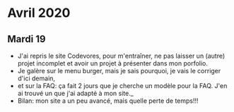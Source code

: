 # Avril 2020

## Mardi 19
- J'ai repris le site Codevores, pour m'entraîner, ne pas laisser un (autre) projet incomplet et avoir un projet à présenter dans mon porfolio. 
- Je galère sur le menu burger, mais je sais pourquoi, je vais le corriger d'ici demain,
- et sur la FAQ: ça fait 2 jours que je cherche un modèle pour la FAQ. J'en ai trouvé un que j'ai adapté à mon site._
-  Bilan: mon site a un peu avancé, mais quelle perte de temps!!!

